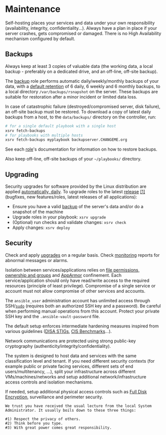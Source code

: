 # Maintenance

Self-hosting places your services and data under your own responsibility (availability, integrity, confidentiality...). Always have a plan in place if your server crashes, gets compromised or damaged. There is no High Availability mechanism configured by default.


## Backups

Always keep at least 3 copies of valuable data (the working data, a local backup - preferably on a dedicated drive, and an off-line, off-site backup).

The [backup](https://gitlab.com/nodiscc/xsrv/-/tree/master/roles/backup) role performs automatic daily/weekly/monthly backups of your data, with a [default retention](https://gitlab.com/nodiscc/xsrv/-/blob/master/roles/backup/defaults/main.yml) of 6 daily, 6 weekly and 6 monthly backups, to a local directory `/var/backups/rsnapshot` on the server. These backups are suitable for restoration after a minor incident or limited data loss.

In case of catastrophic failure (destroyed/compromised server, disk failure), an off-site backup must be restored. To download a copy of latest daily backups from a host, to the `data/backups/` directory on the controller, run:

```bash
# for a single default playbook with a single host
xsrv fetch-backups
# for playbooks with multiple hosts
xsrv fetch-backups myplaybook backupserver.CHANGEME.org
```

See each [role](index.md#roles)'s documentation for information on how to restore backups.

Also keep off-line, off-site backups of your `~/playbooks/` directory.


## Upgrading

Security upgrades for software provided by the Linux distribution are applied [automatically, daily](roles/common). To upgrade roles to the latest [release](https://gitlab.com/nodiscc/xsrv/-/blob/master/CHANGELOG.md) [[1]](https://gitlab.com/nodiscc/xsrv/-/tags?format=atom) (bugfixes, new features/roles, latest releases of all applications):

- Ensure you have a valid [backup](#backups) of the server's data and/or do a snapshot of the machine
- Upgrade roles in your playbook: `xsrv upgrade`
- (Optional) run checks and validate changes: `xsrv check`
- Apply changes: `xsrv deploy`


## Security

Check and apply [upgrades](#upgrading) on a regular basis. Check [monitoring](https://gitlab.com/nodiscc/xsrv/-/tree/master/roles/monitoring) reports for abnormal messages or alarms.

Isolation between services/applications relies on [file permissions, ownership and groups](https://wiki.debian.org/Permissions) and [AppArmor](https://wiki.debian.org/AppArmor) confinement. Each service/application should only have read/write access to the required resources (principle of least privilege). Compromise of a single service or account must not allow compromise of other services and accounts.

<!-- TODO PHP web applications currently share the same user. -->

The `ansible_user` administration account has unlimited access through SSH/[`sudo`](https://wiki.debian.org/sudo) (requires both an authorized SSH key and a password). Be careful when performing manual operations from this account. Protect your private SSH key and the `.ansible-vault-password` file.

The default setup enforces intermediate hardening measures inspired from various guidelines ([DISA STIGs](https://public.cyber.mil/stigs/), [CIS Benchmarks](https://www.cisecurity.org/cis-benchmarks/)...).

Network communications are protected using strong public-key cryptography (authenticity/integrity/confidentiality).

The system is designed to host data and services with the same classification level and tenant. If you need different security contexts (for example public or private facing services, different sets of end users/multitenancy, ...), split your infrastructure across different VMs/machines/networks and setup additional network/infrastructure access controls and isolation mechanisms.

If needed, setup additional physical access controls such as [Full Disk Encryption](https://unix.stackexchange.com/questions/577379/how-can-i-install-debian-with-full-disk-encryption-and-a-custom-sized-swapfile), surveillance and perimeter security.

```
We trust you have received the usual lecture from the local System
Administrator. It usually boils down to these three things: 

#1) Respect the privacy of others.
#2) Think before you type.
#3) With great power comes great responsibility.
```
